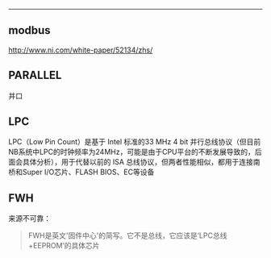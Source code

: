 ---



## modbus
http://www.ni.com/white-paper/52134/zhs/



## PARALLEL

并口



## LPC

LPC（Low Pin Count）是基于 Intel 标准的33 MHz 4 bit 并行总线协议（但目前NB系统中LPC的时钟频率为24MHz，可能是由于CPU平台的不断发展导致的，后面会具体分析），用于代替以前的 ISA 总线协议，但两者性能相似，都用于连接南桥和Super I/O芯片、FLASH BIOS、EC等设备



## FWH

来源不可靠：

> FWH是英文'固件中心'的简写。它不是总线，它应该是‘LPC总线+EEPROM’的具体芯片

